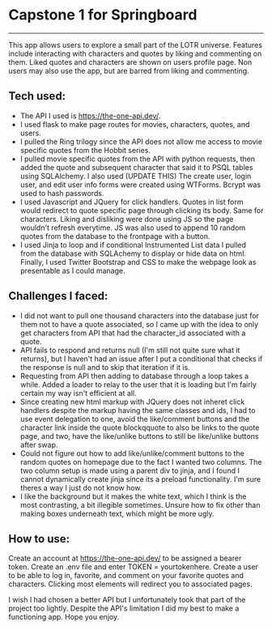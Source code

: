 # Capstone 1 for Springboard
---------------------------------------

This app allows users to explore a small part of the LOTR universe. Features include interacting with characters and quotes by liking and commenting on them. Liked quotes and characters are shown on users profile page. Non users may also use the app, but are barred from liking and commenting.


## Tech used:
- The API I used is https://the-one-api.dev/. 
- I used flask to make page routes for movies, characters, quotes, and users.
- I pulled the Ring trilogy since the API does not allow me access to movie specific quotes from the Hobbit series. 
- I pulled movie specific quotes from the API with python requests, then added the quote and subsequent character that said it to PSQL tables using SQLAlchemy. I also used (UPDATE THIS)
The create user, login user, and edit user info forms were created using WTForms. Bcrypt was used to hash passwords. 
- I used Javascript and JQuery for click handlers. Quotes in list form would redirect to quote specific page through clicking its body. Same for characters. Liking and disliking were done using JS so the page wouldn't refresh everytime. JS was also used to append 10 random quotes from the database to the frontpage with a button.
- I used Jinja to loop and if conditional Instrumented List data I pulled from the database with SQLAchemy to display or hide data on html.
Finally, I used Twitter Bootstrap and CSS to make the webpage look as presentable as I could manage.


## Challenges I faced:
- I did not want to pull one thousand characters into the database just for them not to have a quote associated, so I came up with the idea to only get characters from API that had the character_id associated with a quote.
- API fails to respond and returns null (I'm still not quite sure what it returns), but I haven't had an issue after I put a conditional that checks if the response is null and to skip that iteration if it is.
- Requesting from API then adding to database through a loop takes a while. Added a loader to relay to the user that it is loading but I'm fairly certain my way isn't efficient at all.
- Since creating new html markup with JQuery does not inheret click handlers despite the markup having the same classes and ids, I had to use event delegation to one, avoid the like/comment buttons and the character link inside the quote blockqquote to also be links to the quote page, and two, have the like/unlike buttons to still be like/unlike buttons after swap. 
- Could not figure out how to add like/unlike/comment buttons to the random quotes on homepage due to the fact I wanted two columns. The two column setup is made using a parent div to jinja, and I found I cannot dynamically create jinja since its a preload functionality. I'm sure theres a way I just do not know how.
- I like the background but it makes the white text, which I think is the most contrasting, a bit illegible sometimes. Unsure how to fix other than making boxes underneath text, which might be more ugly.


## How to use:
Create an account at https://the-one-api.dev/ to be assigned a bearer token. Create an .env file and enter TOKEN = yourtokenhere. Create a user to be able to log in, favorite, and comment on your favorite quotes and characters. Clicking most elements will redirect you to associated pages.


I wish I had chosen a better API but I unfortunately took that part of the project too lightly. Despite the API's limitation I did my best to make a functioning app. Hope you enjoy.